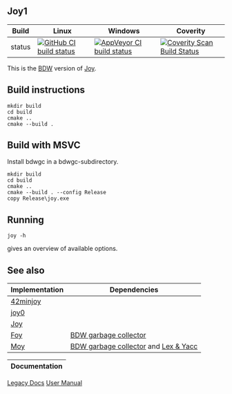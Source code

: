 Joy1
----

Build|Linux|Windows|Coverity
---|---|---|---
status|[![GitHub CI build status](https://github.com/Wodan58/joy1/actions/workflows/cmake.yml/badge.svg)](https://github.com/Wodan58/joy1/actions/workflows/cmake.yml)|[![AppVeyor CI build status](https://ci.appveyor.com/api/projects/status/github/Wodan58/joy1?branch=master&svg=true)](https://ci.appveyor.com/project/Wodan58/joy1)|[![Coverity Scan Build Status](https://img.shields.io/coverity/scan/14633.svg)](https://scan.coverity.com/projects/wodan58-joy1)

This is the [BDW](https://github.com/ivmai/bdwgc) version of
[Joy](https://github.com/Wodan58/Joy).

Build instructions
------------------

    mkdir build
    cd build
    cmake ..
    cmake --build .

Build with MSVC
---------------

Install bdwgc in a bdwgc-subdirectory.

    mkdir build
    cd build
    cmake ..
    cmake --build . --config Release
    copy Release\joy.exe

Running
-------

    joy -h

gives an overview of available options.

See also
--------

Implementation|Dependencies
--------------|------------
[42minjoy](https://github.com/Wodan58/42minjoy)|
[joy0](https://github.com/Wodan58/joy0)|
[Joy](https://github.com/Wodan58/Joy)|
[Foy](https://github.com/Wodan58/Foy)|[BDW garbage collector](https://github.com/ivmai/bdwgc)
[Moy](https://github.com/Wodan58/Moy)|[BDW garbage collector](https://github.com/ivmai/bdwgc) and [Lex & Yacc](https://sourceforge.net/projects/winflexbison/files/win_flex_bison-latest.zip)

Documentation|
-------------|
[Legacy Docs](https://wodan58.github.io)
[User Manual](https://wodan58.github.io/j09imp.html)
